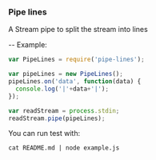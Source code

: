 ### Pipe lines
A Stream pipe to split the stream into lines

--
Example:
```JavaScript
var PipeLines = require('pipe-lines');

var pipeLines = new PipeLines();
pipeLines.on('data', function(data) {
  console.log('|'+data+'|');
});

var readStream = process.stdin;
readStream.pipe(pipeLines);
```

You can run test with:
```
cat README.md | node example.js
```
